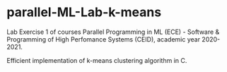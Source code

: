 # parallel-ML-Lab-k-means

Lab Exercise 1 of courses Parallel Programming in ML (ECE) - Software & Programming of High Perfomance Systems (CEID), 
academic year 2020-2021.

Efficient implementation of k-means clustering algorithm in C.


